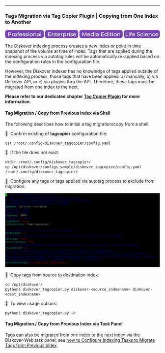 ___
### Tags Migration via Tag Copier Plugin | Copying from One Index to Another

![Image: Professional Edition Label](images/button_edition_professional.png)&nbsp;![Image: Enterprise Edition Label](images/button_edition_enterprise.png)&nbsp;![Image: AJA Diskover Media Edition Label](images/button_edition_media.png)&nbsp;![Image: Life Science Edition Label](images/button_edition_life_science.png)

The Diskover indexing process creates a new index or point in time snapshot of the volume at time of index. Tags that are applied during the indexing process via autotag rules will be automatically re-applied based on the configuration rules in the configuration file.

However, the Diskover indexer has no knowledge of tags applied outside of the indexing process, those tags that have been applied: a) manually, b) via Diskover API, or c) via plugins thru the API. Therefore, these tags must be migrated from one index to the next.

**Please refer to our dedicated chapter [Tag Copier Plugin](https://docs.diskoverdata.com/diskover_configuration_and_administration_guide/#tag-copier-plugin) for more information.**

#### Tag Migration / Copy from Previous Index via Shell

The following describes how to initial a tag migration/copy from a shell.

🔴 &nbsp;Confirm existing of **tagcopier** configuration file:
```
cat /root/.config/diskover_tagcopier/config.yaml
```

🔴 &nbsp;If the file does not exist:
```
mkdir /root/.config/diskover_tagcopier/
cp /opt/diskover/configs_sample/diskover_tagcopier/config.yaml /root/.config/diskover_tagcopier/
```

🔴 &nbsp;Configure any tags or tags applied via autotag process to exclude from migration:

![Image: Tags Copier Configuration](images/image_tags_tagcopier_config.png)

🔴 &nbsp;Copy tags from source to destination index:
```
cd /opt/diskover/
python3 diskover_tagcopier.py diskover-<source_indexname> diskover-<dest_indexname>
```

🔴 &nbsp;To view usage options:
```
python3 diskover_tagcopier.py -h
```

#### Tag Migration / Copy from Previous Index via Task Panel

Tags can also be migrated from one index to the next index via the Diskover-Web task panel, see [how to Configure Indexing Tasks to Migrate Tags from Previous Index](#migrate_tags_from_previous_index).
